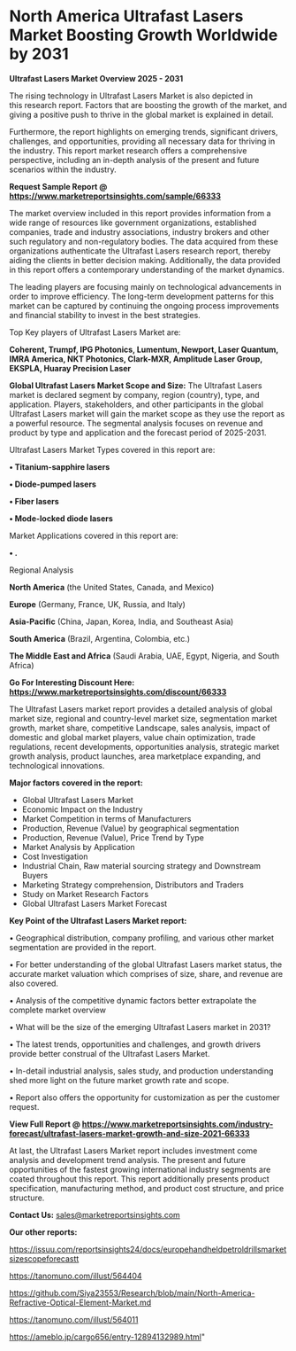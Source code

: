 # North America Ultrafast Lasers Market Boosting Growth Worldwide by 2031

<Strong> Ultrafast Lasers Market Overview 2025 - 2031</strong>

The rising technology in Ultrafast Lasers Market is also depicted in this research report. Factors that are boosting the growth of the market, and giving a positive push to thrive in the global market is explained in detail.

Furthermore, the report highlights on emerging trends, significant drivers, challenges, and opportunities, providing all necessary data for thriving in the industry. This report market research offers a comprehensive perspective, including an in-depth analysis of the present and future scenarios within the industry.

<strong>Request Sample Report @ <a href=https://www.marketreportsinsights.com/sample/66333>https://www.marketreportsinsights.com/sample/66333</a></strong>

The market overview included in this report provides information from a wide range of resources like government organizations, established companies, trade and industry associations, industry brokers and other such regulatory and non-regulatory bodies. The data acquired from these organizations authenticate the Ultrafast Lasers research report, thereby aiding the clients in better decision making. Additionally, the data provided in this report offers a contemporary understanding of the market dynamics.

The leading players are focusing mainly on technological advancements in order to improve efficiency. The long-term development patterns for this market can be captured by continuing the ongoing process improvements and financial stability to invest in the best strategies.

Top Key players of Ultrafast Lasers Market are:

<strong>Coherent, Trumpf, IPG Photonics, Lumentum, Newport, Laser Quantum, IMRA America, NKT Photonics, Clark-MXR, Amplitude Laser Group, EKSPLA, Huaray Precision Laser</strong>

<strong><b>Global Ultrafast Lasers Market Scope and Size:</b></strong>
The Ultrafast Lasers market is declared segment by company, region (country), type, and application. Players, stakeholders, and other participants in the global Ultrafast Lasers market will gain the market scope as they use the report as a powerful resource. The segmental analysis focuses on revenue and product by type and application and the forecast period of 2025-2031.

Ultrafast Lasers Market Types covered in this report are:

<strong>• Titanium-sapphire lasers

• Diode-pumped lasers

• Fiber lasers

• Mode-locked diode lasers</strong>

Market Applications covered in this report are:

<strong>• .</strong> 

Regional Analysis

<strong>North America</strong> (the United States, Canada, and Mexico)

<strong>Europe</strong> (Germany, France, UK, Russia, and Italy)

<strong>Asia-Pacific</strong> (China, Japan, Korea, India, and Southeast Asia)

<strong>South America</strong> (Brazil, Argentina, Colombia, etc.)

<strong>The Middle East and Africa</strong> (Saudi Arabia, UAE, Egypt, Nigeria, and South Africa)

<strong>Go For Interesting Discount Here: <a href=https://www.marketreportsinsights.com/discount/66333>https://www.marketreportsinsights.com/discount/66333</a></strong>

The Ultrafast Lasers market report provides a detailed analysis of global market size, regional and country-level market size, segmentation market growth, market share, competitive Landscape, sales analysis, impact of domestic and global market players, value chain optimization, trade regulations, recent developments, opportunities analysis, strategic market growth analysis, product launches, area marketplace expanding, and technological innovations.

<strong><b>Major factors covered in the report:</b></strong>
<ul>
  <li>Global Ultrafast Lasers Market </li>
  <li>Economic Impact on the Industry</li>
  <li>Market Competition in terms of Manufacturers</li>
  <li>Production, Revenue (Value) by geographical segmentation</li>
  <li>Production, Revenue (Value), Price Trend by Type</li>
  <li>Market Analysis by Application</li>
  <li>Cost Investigation</li>
  <li>Industrial Chain, Raw material sourcing strategy and Downstream Buyers</li>
  <li>Marketing Strategy comprehension, Distributors and Traders</li>
  <li>Study on Market Research Factors</li>
  <li>Global Ultrafast Lasers Market Forecast</li>
</ul>

<strong><b>Key Point of the Ultrafast Lasers Market report:</b></strong>

• Geographical distribution, company profiling, and various other market segmentation are provided in the report.

• For better understanding of the global Ultrafast Lasers market status, the accurate market valuation which comprises of size, share, and revenue are also covered.

• Analysis of the competitive dynamic factors better extrapolate the complete market overview

• What will be the size of the emerging Ultrafast Lasers market in 2031?

• The latest trends, opportunities and challenges, and growth drivers provide better construal of the Ultrafast Lasers Market.

• In-detail industrial analysis, sales study, and production understanding shed more light on the future market growth rate and scope.

• Report also offers the opportunity for customization as per the customer request.

<strong><b>View Full Report @ <a href=https://www.marketreportsinsights.com/industry-forecast/ultrafast-lasers-market-growth-and-size-2021-66333>https://www.marketreportsinsights.com/industry-forecast/ultrafast-lasers-market-growth-and-size-2021-66333</a></b></strong>


At last, the Ultrafast Lasers Market report includes investment come analysis and development trend analysis. The present and future opportunities of the fastest growing international industry segments are coated throughout this report. This report additionally presents product specification, manufacturing method, and product cost structure, and price structure.

<strong>Contact Us:</strong>
sales@marketreportsinsights.com

<strong>Our other reports:</strong>

<a href=https://issuu.com/reportsinsights24/docs/europehandheldpetroldrillsmarketsizescopeforecastt>https://issuu.com/reportsinsights24/docs/europehandheldpetroldrillsmarketsizescopeforecastt</a>

<a href=https://tanomuno.com/illust/564404>https://tanomuno.com/illust/564404</a>

<a href=https://github.com/Siya23553/Research/blob/main/North-America-Refractive-Optical-Element-Market.md>https://github.com/Siya23553/Research/blob/main/North-America-Refractive-Optical-Element-Market.md</a>

<a href=https://tanomuno.com/illust/564011>https://tanomuno.com/illust/564011</a>

<a href=https://ameblo.jp/cargo656/entry-12894132989.html>https://ameblo.jp/cargo656/entry-12894132989.html</a>"
